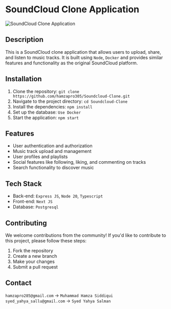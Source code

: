 # SoundCloud Clone Application

![SoundCloud Clone Application](https://userstyles.org/style_screenshots/134382_after.png?r=1703664072)

## Description
This is a SoundCloud clone application that allows users to upload, share, and listen to music tracks. It is built using `Node`, `Docker` and provides similar features and functionality as the original SoundCloud platform.

## Installation
1. Clone the repository: `git clone https://github.com/hamzapro305/Soundcloud-Clone.git`
2. Navigate to the project directory: `cd Soundcloud-Clone`
3. Install the dependencies: `npm install`
4. Set up the database: `Use Docker`
5. Start the application: `npm start`

## Features
- User authentication and authorization
- Music track upload and management
- User profiles and playlists
- Social features like following, liking, and commenting on tracks
- Search functionality to discover music

## Tech Stack
- Back-end: `Express JS`, `Node 20`, `Typescript`
- Front-end: `Next JS`
- Database: `Postgresql`

<!-- ## Usage -->
<!-- [Provide instructions on how to use your application and any additional setup steps if required.] -->

## Contributing
We welcome contributions from the community! If you'd like to contribute to this project, please follow these steps:
1. Fork the repository
2. Create a new branch
3. Make your changes
4. Submit a pull request

<!-- ## License -->
<!-- [Specify the license under which your application is released.] -->

<!-- ## Credits -->

## Contact
`hamzapro285@gmail.com` -> `Muhammad Hamza Siddiqui` <br />
`syed_yahya_sallu@gmail.com` -> `Syed Yahya Salman`
